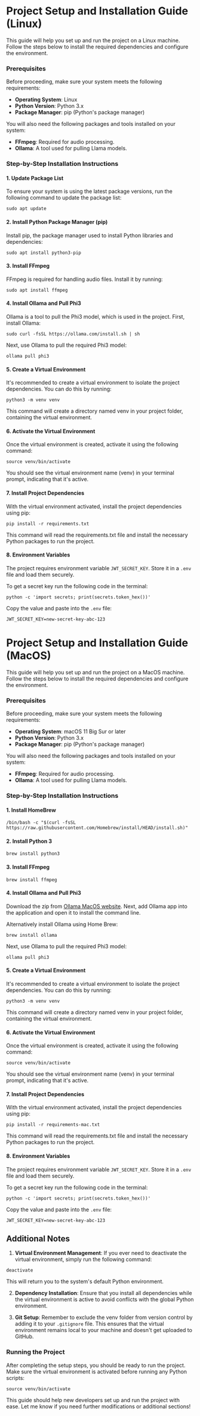 # Project Setup and Installation Guide (Linux)

This guide will help you set up and run the project on a Linux machine. Follow the steps below to install the required dependencies and configure the environment.

### Prerequisites
Before proceeding, make sure your system meets the following requirements:
- **Operating System**: Linux
- **Python Version**: Python 3.x
- **Package Manager**: pip (Python's package manager)

You will also need the following packages and tools installed on your system:

- **FFmpeg**: Required for audio processing.
- **Ollama**: A tool used for pulling Llama models.

### Step-by-Step Installation Instructions

#### 1. Update Package List

To ensure your system is using the latest package versions, run the following command to update the package list:
```
sudo apt update
```

#### 2. Install Python Package Manager (pip)

Install pip, the package manager used to install Python libraries and dependencies:
```
sudo apt install python3-pip
```

#### 3. Install FFmpeg
FFmpeg is required for handling audio files. Install it by running:
```
sudo apt install ffmpeg
```

#### 4. Install Ollama and Pull Phi3
Ollama is a tool to pull the Phi3 model, which is used in the project. First, install Ollama:
```
sudo curl -fsSL https://ollama.com/install.sh | sh
```

Next, use Ollama to pull the required Phi3 model:
```
ollama pull phi3
```

#### 5. Create a Virtual Environment
It's recommended to create a virtual environment to isolate the project dependencies. You can do this by running:
```
python3 -m venv venv
```
This command will create a directory named venv in your project folder, containing the virtual environment.

#### 6. Activate the Virtual Environment
Once the virtual environment is created, activate it using the following command:
```
source venv/bin/activate
```
You should see the virtual environment name (venv) in your terminal prompt, indicating that it's active.

#### 7. Install Project Dependencies
With the virtual environment activated, install the project dependencies using pip:
```
pip install -r requirements.txt
```
This command will read the requirements.txt file and install the necessary Python packages to run the project.

#### 8. Environment Variables 
The project requires environment variable `JWT_SECRET_KEY`.
Store it in a `.env` file and load them securely.

To get a secret key run the following code in the terminal:
```
python -c 'import secrets; print(secrets.token_hex())'
```
Copy the value and paste into the `.env` file:
```
JWT_SECRET_KEY=new-secret-key-abc-123
```

# Project Setup and Installation Guide (MacOS)
This guide will help you set up and run the project on a MacOS machine. Follow the steps below to install the required dependencies and configure the environment.

### Prerequisites
Before proceeding, make sure your system meets the following requirements:
- **Operating System**: macOS 11 Big Sur or later
- **Python Version**: Python 3.x
- **Package Manager**: pip (Python's package manager)

You will also need the following packages and tools installed on your system:

- **FFmpeg**: Required for audio processing.
- **Ollama**: A tool used for pulling Llama models.

### Step-by-Step Installation Instructions

#### 1. Install HomeBrew
```commandline
/bin/bash -c "$(curl -fsSL https://raw.githubusercontent.com/Homebrew/install/HEAD/install.sh)"
```

#### 2. Install Python 3
```
brew install python3
```

#### 3. Install FFmpeg
```
brew install ffmpeg
```

#### 4. Install Ollama and Pull Phi3

Download the zip from [Ollama MacOS website](https://ollama.com/download/mac). Next, add Ollama app into the application and open it to install the command line.

Alternatively install Ollama using Home Brew:

```commandline
brew install ollama
```

Next, use Ollama to pull the required Phi3 model:
```
ollama pull phi3
```
#### 5. Create a Virtual Environment
It's recommended to create a virtual environment to isolate the project dependencies. You can do this by running:
```
python3 -m venv venv
```
This command will create a directory named venv in your project folder, containing the virtual environment.

#### 6. Activate the Virtual Environment
Once the virtual environment is created, activate it using the following command:
```
source venv/bin/activate
```
You should see the virtual environment name (venv) in your terminal prompt, indicating that it's active.

#### 7. Install Project Dependencies
With the virtual environment activated, install the project dependencies using pip:
```
pip install -r requirements-mac.txt
```
This command will read the requirements.txt file and install the necessary Python packages to run the project.

#### 8. Environment Variables 
The project requires environment variable `JWT_SECRET_KEY`.
Store it in a `.env` file and load them securely.

To get a secret key run the following code in the terminal:
```
python -c 'import secrets; print(secrets.token_hex())'
```
Copy the value and paste into the `.env` file:
```
JWT_SECRET_KEY=new-secret-key-abc-123
```
## Additional Notes

1. **Virtual Environment Management**: If you ever need to deactivate the virtual environment, simply run the following command:
```
deactivate
```
This will return you to the system's default Python environment.

2. **Dependency Installation**: Ensure that you install all dependencies while the virtual environment is active to avoid conflicts with the global Python environment.

3. **Git Setup**: Remember to exclude the venv folder from version control by adding it to your `.gitignore` file. This ensures that the virtual environment remains local to your machine and doesn't get uploaded to GitHub.

### Running the Project
After completing the setup steps, you should be ready to run the project. Make sure the virtual environment is activated before running any Python scripts:
```
source venv/bin/activate
```
This guide should help new developers set up and run the project with ease. Let me know if you need further modifications or additional sections!
